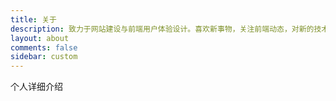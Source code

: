 ```yaml
---
title: 关于
description: 致力于网站建设与前端用户体验设计。喜欢新事物，关注前端动态，对新的技术有追求； 喜欢产品，喜欢设计，喜欢 coding。
layout: about
comments: false
sidebar: custom
---
```

个人详细介绍
